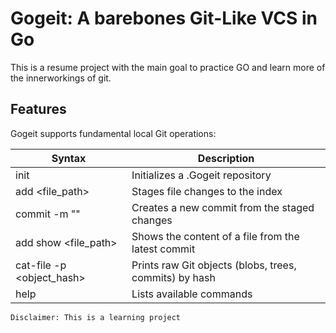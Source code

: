 # Gogeit: A barebones Git-Like VCS in Go

This is a resume project with the main goal to practice GO and learn more of the innerworkings of git.
## Features
Gogeit supports fundamental local Git operations:

| Syntax | Description |
| ----------- | ----------- |
| init | Initializes a .Gogeit repository |
| add <file_path> | Stages file changes to the index |
| commit -m "<message>" | Creates a new commit from the staged changes |
| add show <file_path> | Shows the content of a file from the latest commit |
| cat-file -p <object_hash> | Prints raw Git objects (blobs, trees, commits) by hash |
| help | Lists available commands |

```
Disclaimer: This is a learning project
```  
